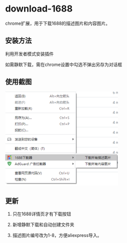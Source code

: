 # download-1688
 
chrome扩展，用于下载1688的描述图片和内容图片。


## 安装方法

利用开发者模式安装插件

如需静默下载，需在chrome设置中勾选不弹出另存为对话框


## 使用截图

![screenshoot](screenshoot.png)


## 更新

1. 只在1688详情页才有下载按钮

2. 新增静默下载和自动创建文件夹

3. 描述图片编号改为1-8，方便aliexpress导入。
